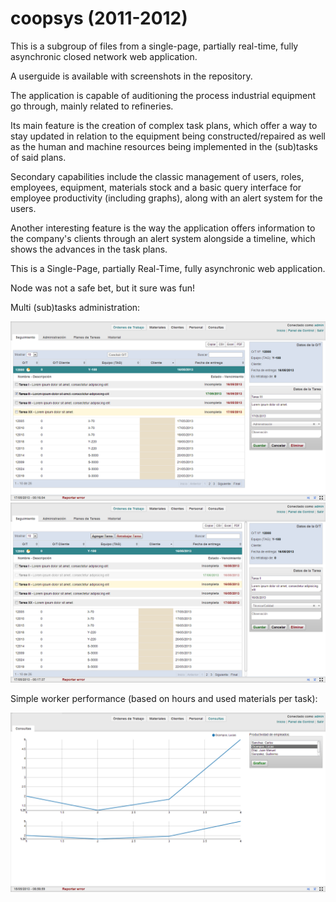 # coopsys (2011-2012)

This is a subgroup of files from a single-page, partially real-time, fully asynchronic closed network web application.

A userguide is available with screenshots in the repository.

The application is capable of auditioning the process industrial equipment go through, mainly related to refineries.

Its main feature is the creation of complex task plans, which offer a way to stay updated in relation to the equipment being constructed/repaired as well as the human and machine resources being implemented in the (sub)tasks of said plans.

Secondary capabilities include the classic management of users, roles, employees, equipment, materials stock and a basic query interface for employee productivity (including graphs), along with an alert system for the users.

Another interesting feature is the way the application offers information to the company's clients through an alert system alongside a timeline, which shows the advances in the task plans.

This is a Single-Page, partially Real-Time, fully asynchronic web application.

Node was not a safe bet, but it sure was fun!

Multi (sub)tasks administration:

![alt tag](https://raw.githubusercontent.com/leomdg/coopsys/master/userguide/img/(36).png)
![alt tag](https://raw.githubusercontent.com/leomdg/coopsys/master/userguide/img/(38).png)

Simple worker performance (based on hours and used materials per task):

![alt tag](https://raw.githubusercontent.com/leomdg/coopsys/master/userguide/img/(49).png)
